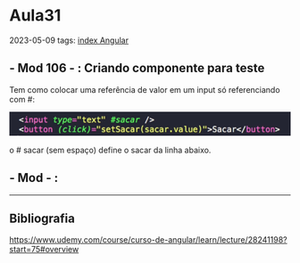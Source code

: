 # Aula31
2023-05-09
tags: [index Angular](../index%20Angular.md)

## - Mod 106 - : Criando componente para teste

Tem como colocar uma referência de valor em um input só referenciando com #:

![](../../../Pasted%20image%2020230509090650.png)

o # sacar (sem espaço) define o sacar da linha abaixo.

## - Mod  - :



-----------------------------------------------
## Bibliografia

https://www.udemy.com/course/curso-de-angular/learn/lecture/28241198?start=75#overview